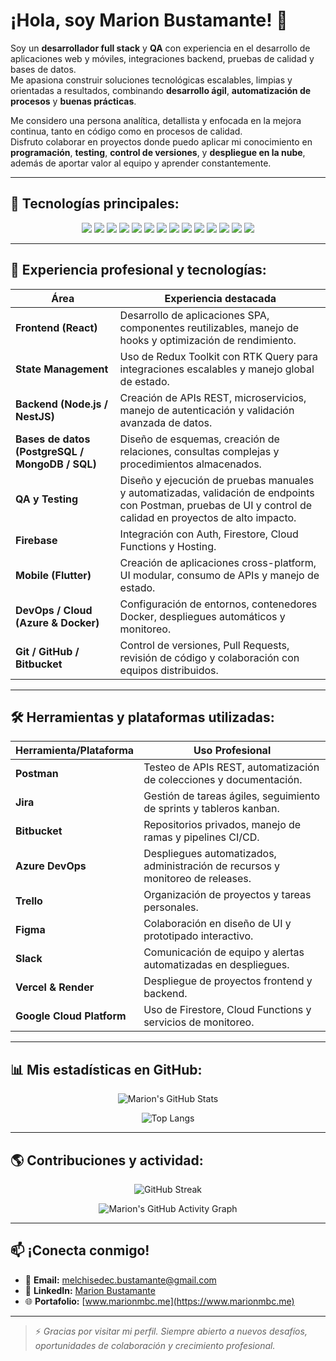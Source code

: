 # ¡Hola, soy Marion Bustamante! 👋

Soy un **desarrollador full stack** y **QA** con experiencia en el desarrollo de aplicaciones web y móviles, integraciones backend, pruebas de calidad y bases de datos.  
Me apasiona construir soluciones tecnológicas escalables, limpias y orientadas a resultados, combinando **desarrollo ágil**, **automatización de procesos** y **buenas prácticas**.  

Me considero una persona analítica, detallista y enfocada en la mejora continua, tanto en código como en procesos de calidad.  
Disfruto colaborar en proyectos donde puedo aplicar mi conocimiento en **programación**, **testing**, **control de versiones**, y **despliegue en la nube**, además de aportar valor al equipo y aprender constantemente.

---

## 🚀 Tecnologías principales:
<div align="center">
  
  <img src="https://img.shields.io/badge/-React-61DAFB?logo=react&logoColor=white" />
  <img src="https://img.shields.io/badge/-Redux%20Toolkit-764ABC?logo=redux&logoColor=white" />
  <img src="https://img.shields.io/badge/-Node.js-339933?logo=node.js&logoColor=white" />
  <img src="https://img.shields.io/badge/-NestJS-E0234E?logo=nestjs&logoColor=white" />
  <img src="https://img.shields.io/badge/-Express.js-000000?logo=express&logoColor=white" />
  <img src="https://img.shields.io/badge/-PostgreSQL-336791?logo=postgresql&logoColor=white" />
  <img src="https://img.shields.io/badge/-MongoDB-47A248?logo=mongodb&logoColor=white" />
  <img src="https://img.shields.io/badge/-SQL-4479A1?logo=mysql&logoColor=white" />
  <img src="https://img.shields.io/badge/-Firebase-FFCA28?logo=firebase&logoColor=white" />
  <img src="https://img.shields.io/badge/-Flutter-02569B?logo=flutter&logoColor=white" />
  <img src="https://img.shields.io/badge/-Docker-2496ED?logo=docker&logoColor=white" />
  <img src="https://img.shields.io/badge/-Azure-0089D6?logo=microsoftazure&logoColor=white" />
  <img src="https://img.shields.io/badge/-Git-F05032?logo=git&logoColor=white" />
  <img src="https://img.shields.io/badge/-GitHub-181717?logo=github&logoColor=white" />
</div>

---

## 💼 Experiencia profesional y tecnologías:

| Área                     | Experiencia destacada                                                                 |
|--------------------------|---------------------------------------------------------------------------------------|
| **Frontend (React)**     | Desarrollo de aplicaciones SPA, componentes reutilizables, manejo de hooks y optimización de rendimiento. |
| **State Management**     | Uso de Redux Toolkit con RTK Query para integraciones escalables y manejo global de estado. |
| **Backend (Node.js / NestJS)** | Creación de APIs REST, microservicios, manejo de autenticación y validación avanzada de datos. |
| **Bases de datos (PostgreSQL / MongoDB / SQL)** | Diseño de esquemas, creación de relaciones, consultas complejas y procedimientos almacenados. |
| **QA y Testing**         | Diseño y ejecución de pruebas manuales y automatizadas, validación de endpoints con Postman, pruebas de UI y control de calidad en proyectos de alto impacto. |
| **Firebase**             | Integración con Auth, Firestore, Cloud Functions y Hosting. |
| **Mobile (Flutter)**     | Creación de aplicaciones cross-platform, UI modular, consumo de APIs y manejo de estado. |
| **DevOps / Cloud (Azure & Docker)** | Configuración de entornos, contenedores Docker, despliegues automáticos y monitoreo. |
| **Git / GitHub / Bitbucket** | Control de versiones, Pull Requests, revisión de código y colaboración con equipos distribuidos. |

---

## 🛠️ Herramientas y plataformas utilizadas:

| Herramienta/Plataforma   | Uso Profesional                                                                 |
|--------------------------|---------------------------------------------------------------------------------|
| **Postman**              | Testeo de APIs REST, automatización de colecciones y documentación.             |
| **Jira**                 | Gestión de tareas ágiles, seguimiento de sprints y tableros kanban.             |
| **Bitbucket**            | Repositorios privados, manejo de ramas y pipelines CI/CD.                       |
| **Azure DevOps**         | Despliegues automatizados, administración de recursos y monitoreo de releases.  |
| **Trello**               | Organización de proyectos y tareas personales.                                   |
| **Figma**                | Colaboración en diseño de UI y prototipado interactivo.                         |
| **Slack**                | Comunicación de equipo y alertas automatizadas en despliegues.                  |
| **Vercel & Render**      | Despliegue de proyectos frontend y backend.                                      |
| **Google Cloud Platform**| Uso de Firestore, Cloud Functions y servicios de monitoreo.                     |

---

## 📊 Mis estadísticas en GitHub:
<div align="center">

![Marion's GitHub Stats](https://github-readme-stats.vercel.app/api?username=marionmbc&show_icons=true&theme=github_dark&count_private=true)

![Top Langs](https://github-readme-stats.vercel.app/api/top-langs/?username=marionmbc&layout=compact&theme=github_dark)

</div>

---

## 🌎 Contribuciones y actividad:
<div align="center">

![GitHub Streak](https://streak-stats.demolab.com/?user=marionmbc&theme=github-dark-blue&hide_border=false)

![Marion's GitHub Activity Graph](https://github-readme-activity-graph.vercel.app/graph?username=marionmbc&bg_color=0d1117&color=4c9aff&line=4c9aff&point=ffffff&area=true&hide_border=false)

</div>

---

## 📫 ¡Conecta conmigo!
- 📧 **Email:** melchisedec.bustamante@gmail.com  
- 💼 **LinkedIn:** [Marion Bustamante](https://www.linkedin.com/in/melchisedec-bustamante/)  
- 🌐 **Portafolio:** [www.marionmbc.me](https://www.marionmbc.me)  

---

> ⚡ *Gracias por visitar mi perfil. Siempre abierto a nuevos desafíos, oportunidades de colaboración y crecimiento profesional.*

